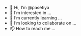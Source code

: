 - 👋 Hi, I’m @pasetiya
- 👀 I’m interested in ...
- 🌱 I’m currently learning ...
- 💞️ I’m looking to collaborate on ...
- 📫 How to reach me ...

<!---
pasetiya/pasetiya is a ✨ special ✨ repository because its `README.md` (this file) appears on your GitHub profile.
You can click the Preview link to take a look at your changes.
--->
